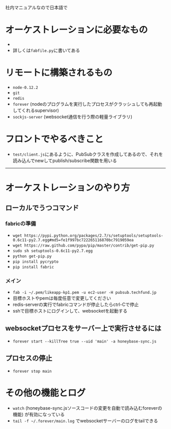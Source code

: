 社内マニュアルなので日本語で

# オーケストレーションに必要なもの
-
- 詳しくは`fabfile.py`に書いてある

# リモートに構築されるもの
- `node-0.12.2`
- `git`
- `redis`
- `forever` (nodeのプログラムを実行したプロセスがクラッシュしても再起動してくれるsupervisor)
- `sockjs-server` (websocket通信を行う際の軽量ライブラリ)

# フロントでやるべきこと
- `test/client.js`にあるように、PubSubクラスを作成してあるので、それを読み込んでnewしてpublish/subscribe関数を用いる

---

# オーケストレーションのやり方
## ローカルでうつコマンド
### fabricの準備
- `wget https://pypi.python.org/packages/2.7/s/setuptools/setuptools-0.6c11-py2.7.egg#md5=fe1f997bc722265116870bc7919059ea`
- `wget https://raw.github.com/pypa/pip/master/contrib/get-pip.py`
- `sudo sh setuptools-0.6c11-py2.7.egg`
- `python get-pip.py`
- `pip install pycrypto`
- `pip install fabric`


### メイン
- `fab -i ~/.pem/likeapp-kp1.pem -u ec2-user -H pubsub.techfund.jp`
- 目標ホストやpemは毎度任意で変更してください
- redis-serverの実行でfabricコマンドが停止したらctrl-Cで停止
- sshで目標ホストにログインして、websocketを起動する

## websocketプロセスをサーバー上で実行させるには
- `forever start --killTree true --uid 'main' -a honeybase-sync.js`

## プロセスの停止
- `forever stop main`

# その他の機能とログ
- `watch` (honeybase-sync.jsソースコードの変更を自動で読み込むforeverの機能) が有効になっている
- `tail -f ~/.forever/main.log` でwebsocketサーバーのログをtailできる
